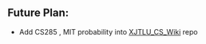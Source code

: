 ## Future Plan:
- Add CS285 , MIT probability into [XJTLU_CS_Wiki](https://github.com/Xyu-Chern/XJTLU_CS_Wiki) repo

